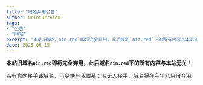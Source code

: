```yaml
---
title: "域名弃用公告"
author: NriotHrreion
tags:
- "公告"
- "网站"
excerpt: "本站旧域名`nin.red`即将完全弃用，此后域名`nin.red`下的所有内容与本站无关！"
date: 2025-06-15
---
```


**本站旧域名`nin.red`即将完全弃用，此后域名`nin.red`下的所有内容与本站无关！**

若有意向接手该域名，可尽快与我联系；若无人接手，域名将在今年八月份弃用。
